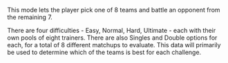 This mode lets the player pick one of 8 teams and battle an opponent from the remaining 7.

There are four difficulties - Easy, Normal, Hard, Ultimate - each with their own pools of eight trainers. There are also Singles and Double options for each, for a total of 8 different matchups to evaluate. This data will primarily be used to determine which of the teams is best for each challenge.